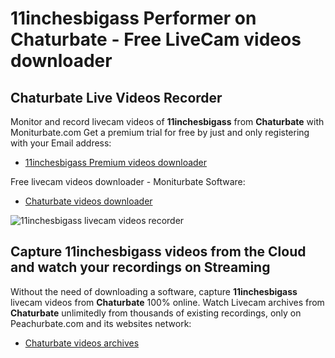 # 11inchesbigass Performer on Chaturbate - Free LiveCam videos downloader

## Chaturbate Live Videos Recorder

Monitor and record livecam videos of **11inchesbigass** from **Chaturbate** with Moniturbate.com
Get a premium trial for free by just and only registering with your Email address:
* [11inchesbigass Premium videos downloader](https://moniturbate.com/request-demo-licence-key.html)

Free livecam videos downloader - Moniturbate Software:
* [Chaturbate videos downloader](https://moniturbate.com/moniturbate-download-software.html)

![11inchesbigass livecam videos recorder](https://peachurnet.com/templates/moniturbate-software.png)


## Capture 11inchesbigass videos from the Cloud and watch your recordings on Streaming

Without the need of downloading a software, capture **11inchesbigass** livecam videos from **Chaturbate** 100% online.
Watch Livecam archives from **Chaturbate** unlimitedly from thousands of existing recordings, only on Peachurbate.com and its websites network:
* [Chaturbate videos archives](https://peachurnet.com/)